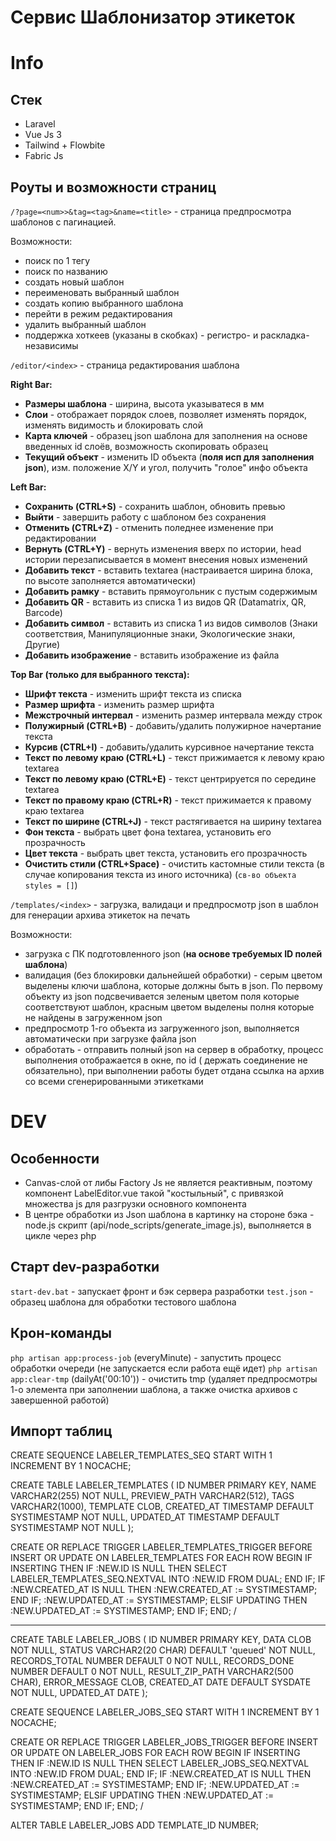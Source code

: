# Сервис Шаблонизатор этикеток

# Info

## Стек
- Laravel
- Vue Js 3
- Tailwind + Flowbite
- Fabric Js

## Роуты и возможности страниц

`/?page=<num>>&tag=<tag>&name=<title>` - страница предпросмотра шаблонов с пагинацией.

Возможности: 
- поиск по 1 тегу
- поиск по названию
- создать новый шаблон
- переименовать выбранный шаблон
- создать копию выбранного шаблона
- перейти в режим редактирования
- удалить выбранный шаблон
- поддержка хоткеев (указаны в скобках) - регистро- и раскладка- независимы

`/editor/<index>` - страница редактирования шаблона

__Right Bar:__
- __Размеры шаблона__ - ширина, высота указыватеся в мм
- __Слои__ - отображает порядок слоев, позволяет изменять порядок, изменять видимость и блокировать слой
- __Карта ключей__ - образец json шаблона для заполнения на основе введенных id слоёв, возможность скопировать образец
- __Текущий объект__ - изменить ID объекта (__поля исп для заполнения json__), изм. положение X/Y и угол, получить "голое" инфо объекта

__Left Bar:__
- __Сохранить (CTRL+S)__ - сохранить шаблон, обновить превью
- __Выйти__ - завершить работу с шаблоном без сохранения
- __Отменить (CTRL+Z)__ - отменить поледнее изменение при редактировании
- __Вернуть (CTRL+Y)__ - вернуть изменения вверх по истории, head истории перезаписывается в момент внесения новых изменений
- __Добавить текст__ - вставить textarea (настраивается ширина блока, по высоте заполняется автоматически)
- __Добавить рамку__ - вставить прямоугольник с пустым содержимым
- __Добавить QR__ - вставить из списка 1 из видов QR (Datamatrix, QR, Barcode)
- __Добавить символ__ - вставить из списка 1 из видов символов (Знаки соответствия, Манипуляционные знаки, Экологические знаки, Другие)
- __Добавить изображение__ - вставить изображение из файла

__Top Bar (только для выбранного текста):__
- __Шрифт текста__ - изменить шрифт текста из списка
- __Размер шрифта__ - изменить размер шрифта
- __Межстрочный интервал__ - изменить размер интервала между строк
- __Полужирный (CTRL+B)__ - добавить/удалить полужирное начертание текста
- __Курсив (CTRL+I)__ - добавить/удалить курсивное начертание текста
- __Текст по левому краю (CTRL+L)__ - текст прижимается к левому краю textarea
- __Текст по левому краю (CTRL+E)__ - текст центрируется по середине textarea
- __Текст по правому краю (CTRL+R)__ - текст прижимается к правому краю textarea
- __Текст по ширине (CTRL+J)__ - текст растягивается на ширину textarea
- __Фон текста__ - выбрать цвет фона textarea, установить его прозрачность
- __Цвет текста__ - выбрать цвет текста, установить его прозрачность
- __Очистить стили (CTRL+Space)__ - очистить кастомные стили текста (в случае копирования текста из иного источника) (`св-во объекта styles = []`)

`/templates/<index>` - загрузка, валидаци и предпросмотр json в шаблон для генерации архива этикеток на печать

Возможности:
- загрузка с ПК подготовленного json (__на основе требуемых ID полей шаблона__)
- валидация (без блокировки дальнейшей обработки) - серым цветом выделены ключи шаблона, которые должны быть в json. По первому объекту из json подсвечивается зеленым цветом поля которые соответствуют шаблон, красным цветом выделены полня которые не найдены в загруженном json
- предпросмотр 1-го объекта из загруженного json, выполняется автоматически при загрузке файла json
- обработать - отправить полный json на сервер в обработку, процесс выполнения отображается в окне, по id ( держать соединение не обязательно), при выполнении работы будет отдана ссылка на архив со всеми сгенерированными этикетками

# DEV

## Особенности
- Canvas-слой от либы Factory Js не является реактивным, поэтому компонент LabelEditor.vue такой "костыльный", с привязкой множества js для разгрузки основного компонента
- В центре обработки из Json шаблона в картинку на стороне бэка - node.js скрипт (api/node_scripts/generate_image.js), выполняется в цикле через php

## Старт dev-разработки
`start-dev.bat` - запускает фронт и бэк сервера разработки
`test.json` - образец шаблона для обработки тестового шаблона

## Крон-команды
`php artisan app:process-job` (everyMinute) - запустить процесс обработки очереди (не запускается если работа ещё идет)
`php artisan app:clear-tmp` (dailyAt('00:10')) - очистить tmp (удаляет предпросмотры 1-о элемента при заполнении шаблона, а также очистка архивов с завершенной работой)

## Импорт таблиц

CREATE SEQUENCE LABELER_TEMPLATES_SEQ START WITH 1 INCREMENT BY 1 NOCACHE;

CREATE TABLE LABELER_TEMPLATES (
ID NUMBER PRIMARY KEY,
NAME VARCHAR2(255) NOT NULL,
PREVIEW_PATH VARCHAR2(512),
TAGS VARCHAR2(1000),
TEMPLATE CLOB,
CREATED_AT TIMESTAMP DEFAULT SYSTIMESTAMP NOT NULL,
UPDATED_AT TIMESTAMP DEFAULT SYSTIMESTAMP NOT NULL
);

CREATE OR REPLACE TRIGGER LABELER_TEMPLATES_TRIGGER
BEFORE INSERT OR UPDATE ON LABELER_TEMPLATES
FOR EACH ROW
BEGIN
IF INSERTING THEN
IF :NEW.ID IS NULL THEN
SELECT LABELER_TEMPLATES_SEQ.NEXTVAL INTO :NEW.ID FROM DUAL;
END IF;
IF :NEW.CREATED_AT IS NULL THEN
:NEW.CREATED_AT := SYSTIMESTAMP;
END IF;
:NEW.UPDATED_AT := SYSTIMESTAMP;
ELSIF UPDATING THEN
:NEW.UPDATED_AT := SYSTIMESTAMP;
END IF;
END;
/

__________________
CREATE TABLE LABELER_JOBS (
ID               NUMBER PRIMARY KEY,
DATA             CLOB NOT NULL,
STATUS           VARCHAR2(20 CHAR) DEFAULT 'queued' NOT NULL,
RECORDS_TOTAL   NUMBER DEFAULT 0 NOT NULL,
RECORDS_DONE    NUMBER DEFAULT 0 NOT NULL,
RESULT_ZIP_PATH  VARCHAR2(500 CHAR),
ERROR_MESSAGE    CLOB,
CREATED_AT       DATE DEFAULT SYSDATE NOT NULL,
UPDATED_AT       DATE
);

CREATE SEQUENCE LABELER_JOBS_SEQ START WITH 1 INCREMENT BY 1 NOCACHE;

CREATE OR REPLACE TRIGGER LABELER_JOBS_TRIGGER
BEFORE INSERT OR UPDATE ON LABELER_JOBS
FOR EACH ROW
BEGIN
IF INSERTING THEN
IF :NEW.ID IS NULL THEN
SELECT LABELER_JOBS_SEQ.NEXTVAL INTO :NEW.ID FROM DUAL;
END IF;
IF :NEW.CREATED_AT IS NULL THEN
:NEW.CREATED_AT := SYSTIMESTAMP;
END IF;
:NEW.UPDATED_AT := SYSTIMESTAMP;
ELSIF UPDATING THEN
:NEW.UPDATED_AT := SYSTIMESTAMP;
END IF;
END;
/

ALTER TABLE LABELER_JOBS
ADD TEMPLATE_ID NUMBER;